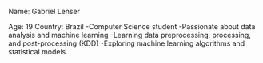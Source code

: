 
Name: Gabriel Lenser

Age: 19
Country: Brazil 
-Computer Science student
-Passionate about data analysis and machine learning
-Learning data preprocessing, processing, and post-processing (KDD)
-Exploring machine learning algorithms and statistical models


